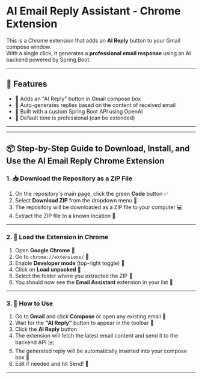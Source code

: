 # AI Email Reply Assistant - Chrome Extension

This is a Chrome extension that adds an **AI Reply** button to your Gmail compose window.  
With a single click, it generates a **professional email response** using an AI backend powered by Spring Boot.

---

## 🚀 Features

- 🔘 Adds an "AI Reply" button in Gmail compose box
- 🤖 Auto-generates replies based on the content of received email
- 🧠 Built with a custom Spring Boot API using OpenAI
- 💼 Default tone is professional (can be extended)

---


---

## 📦 Step-by-Step Guide to Download, Install, and Use the AI Email Reply Chrome Extension

### 1. 📥 Download the Repository as a ZIP File

1. On the repository's main page, click the green **Code** button ✅  
2. Select **Download ZIP** from the dropdown menu 📄  
3. The repository will be downloaded as a ZIP file to your computer 💻  
4. Extract the ZIP file to a known location 📂  

---

### 2. 🧩 Load the Extension in Chrome

1. Open **Google Chrome** 🧭  
2. Go to `chrome://extensions/` 🔗  
3. Enable **Developer mode** (top-right toggle) 🔧  
4. Click on **Load unpacked** 📂  
5. Select the folder where you extracted the ZIP 🚀  
6. You should now see the **Email Assistant** extension in your list 📨  

---

### 3. 📨 How to Use

1. Go to **Gmail** and click **Compose** or open any existing email 📨  
2. Wait for the **"AI Reply"** button to appear in the toolbar 🧠  
3. Click the **AI Reply** button  
4. The extension will fetch the latest email content and send it to the backend API ✉️  
5. The generated reply will be automatically inserted into your compose box 💬  
6. Edit if needed and hit Send! 🚀  

---


